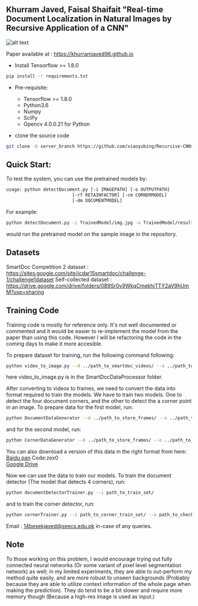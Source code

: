 ## Khurram Javed, Faisal Shaifait "Real-time Document Localization in Natural Images by Recursive Application of a CNN" 

![alt text](https://khurramjaved96.github.io/random/recursiveCNN.png "Logo Title Text 1")

Paper available at : https://khurramjaved96.github.io

- Install Tensorflow >= 1.8.0
``` bash
pip install -r requirements.txt
```
- Pre-requisite:  
    - Tensorflow >= 1.8.0
    - Python3.6  
    - Numpy  
    - SciPy  
    - Opencv 4.0.0.21 for Python


- clone the source code 
``` bash
git clone -b server_branch https://github.com/xiaoyubing/Recursive-CNNs.git
```

## Quick Start:  
To test the system, you can use the pretrained models by:

``` bash
usage: python detectDocument.py [-i IMAGEPATH] [-o OUTPUTPATH]
                         [-rf RETAINFACTOR] [-cm CORNERMODEL]
                         [-dm DOCUMENTMODEL]
```
For example:
``` bash
python detectDocument.py -i TrainedModel/img.jpg -o TrainedModel/result.jpg -rf 0.85
```
would run the pretrained model on the sample image in the repository. 

## Datasets 
SmartDoc Competition 2 dataset : https://sites.google.com/site/icdar15smartdoc/challenge-1/challenge1dataset
Self-collected dataset : https://drive.google.com/drive/folders/0B9Sr0v9WkqCmekhjTTY2aV9hUmM?usp=sharing

## Training Code
Training code is mostly for reference only. It's not well documented or commented and it would be easier to re-implement the model from the paper than using this code. However I will be refactoring the code in the coming days to make it more accesible. 

To prepare dataset for training, run the following command following: 

``` bash
python video_to_image.py --d ../path_to_smartdoc_videos/ --o ../path_to_store_frames
```
here video_to_image.py is in the SmartDocDataProcessor folder. 

After converting to videos to frames, we need to convert the data into format required to train the models. We have to train two models. One to detect the four document corners, and the other to detect the a corner point in an image. To prepare data for the first model, run:
``` bash
python DocumentDataGenerator --d ../path_to_store_frames/ --o ../path_to_train_set
```
and for the second model, run:

``` bash
python CornerDataGenerator --d ../path_to_store_frames/ --o ../path_to_corner_train_set
```

You can also download a version of this data in the right format from here:   
[Baidu pan](https://pan.baidu.com/s/1pSJDvhWczeNYrv6epbSQgA) Code:zex0  
[Google Drive](https://drive.google.com/drive/folders/1N9M8dHIMt6sQdoqZ8Y66EJVQSaBTq9cX?usp=sharing)

Now we can use the data to train our models. To train the document detector (The model that detects 4 corners), run:

``` bash
python documentDetectorTrainer.py --i path_to_train_set/
```
and to train the corner detector, run:

``` bash
python cornerTrainer.py --i path_to_corner_train_set/ --o path_to_checkpoints/
``` 

Email : 14besekjaved@seecs.edu.pk in-case of any queries. 

## Note
To those working on this problem, I would encourage trying out fully connected neural networks (Or some variant of pixel level segmentation network) as well; in my limited experiments, they are able to out-perform my method quite easily, and are more robust to unseen backgrounds (Probably because they are able to utilize context information of the whole page when making the prediction). They do tend to be a bit slower and require more memory though (Because a high-res image is used as input.) 

